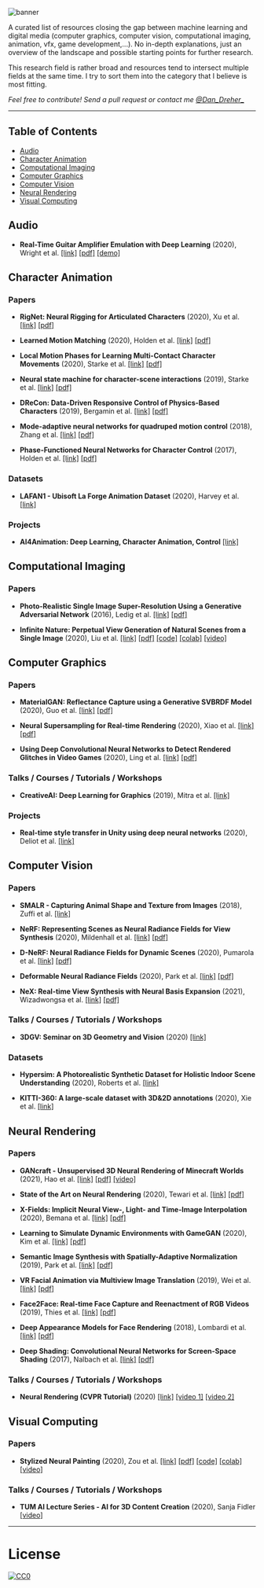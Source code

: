 ![banner](https://github.com/DDreher/awesome-ml-for-digital-media/blob/master/assets/banner.png)

A curated list of resources closing the gap between machine learning and digital media (computer graphics, computer vision, computational imaging, animation, vfx, game development,...).
No in-depth explanations, just an overview of the landscape and possible starting points for further research.    

This research field is rather broad and resources tend to intersect multiple fields at the same time.
I try to sort them into the category that I believe is most fitting.    

_Feel free to contribute! Send a pull request or contact me [@Dan_Dreher_](https://twitter.com/dan_dreher_)_

____

## Table of Contents

* [Audio](#audio)
* [Character Animation](#character-animation)
* [Computational Imaging](#computer-graphics)
* [Computer Graphics](#computer-graphics)
* [Computer Vision](#computer-vision)
* [Neural Rendering](#neural-rendering)
* [Visual Computing](#visual-computing)

## Audio

* **Real-Time Guitar Amplifier Emulation with Deep Learning** (2020), Wright et al. [[link]](https://www.mdpi.com/2076-3417/10/3/766) [[pdf]](https://www.mdpi.com/2076-3417/10/3/766/pdf) [[demo]](http://research.spa.aalto.fi/publications/papers/applsci-deep/)

## Character Animation

### Papers

* **RigNet: Neural Rigging for Articulated Characters** (2020), Xu et al. [[link]](https://zhan-xu.github.io/rig-net/) [[pdf]](https://people.cs.umass.edu/~zhanxu/papers/RigNet.pdf)

* **Learned Motion Matching** (2020), Holden et al. [[link]](http://theorangeduck.com/page/learned-motion-matching) [[pdf]](http://theorangeduck.com/media/uploads/other_stuff/Learned_Motion_Matching.pdf)

* **Local Motion Phases for Learning Multi-Contact Character Movements** (2020), Starke et al. [[link]](https://github.com/sebastianstarke/AI4Animation) [[pdf]](https://github.com/sebastianstarke/AI4Animation/raw/master/Media/SIGGRAPH_2020/Paper.pdf)

* **Neural state machine for character-scene interactions** (2019), Starke et al. [[link]](https://github.com/sebastianstarke/AI4Animation) [[pdf]](https://github.com/sebastianstarke/AI4Animation/raw/master/Media/SIGGRAPH_Asia_2019/Paper.pdf)

* **DReCon: Data-Driven Responsive Control of Physics-Based Characters** (2019), Bergamin et al. [[link]](https://montreal.ubisoft.com/en/drecon-data-driven-responsive-control-of-physics-based-characters/) [[pdf]](https://static-wordpress.akamaized.net/montreal.ubisoft.com/wp-content/uploads/2019/11/13214229/DReCon.pdf)

* **Mode-adaptive neural networks for quadruped motion control** (2018), Zhang et al. [[link]](https://github.com/sebastianstarke/AI4Animation) [[pdf]](https://github.com/sebastianstarke/AI4Animation/raw/master/Media/SIGGRAPH_2018/Paper.pdf)

* **Phase-Functioned Neural Networks for Character Control** (2017), Holden et al. [[link]](http://theorangeduck.com/page/phase-functioned-neural-networks-character-control) [[pdf]](http://theorangeduck.com/media/uploads/other_stuff/phasefunction.pdf)

### Datasets

* **LAFAN1 - Ubisoft La Forge Animation Dataset** (2020), Harvey et al. [[link]](https://github.com/ubisoft/Ubisoft-LaForge-Animation-Dataset)

### Projects

* **AI4Animation: Deep Learning, Character Animation, Control** [[link]](https://github.com/sebastianstarke/AI4Animation)

## Computational Imaging

### Papers

* **Photo-Realistic Single Image Super-Resolution Using a Generative Adversarial Network** (2016), Ledig et al. [[link]](https://arxiv.org/abs/1609.04802) [[pdf]](https://arxiv.org/pdf/1609.04802)

* **Infinite Nature: Perpetual View Generation of Natural Scenes from a Single Image** (2020), Liu et al. [[link]](https://infinite-nature.github.io) [[pdf]](https://arxiv.org/pdf/2012.09855) [[code]](https://github.com/google-research/google-research/blob/master/infinite_nature) [[colab]](https://colab.research.google.com/github/google-research/google-research/blob/master/infinite_nature/infinite_nature_demo.ipynb) [[video]](https://youtu.be/oXUf6anNAtc)

## Computer Graphics

### Papers

* **MaterialGAN: Reflectance Capture using a Generative SVBRDF Model** (2020), Guo et al. [[link]](https://shuangz.com/projects/materialgan-sa20/) [[pdf]](https://shuangz.com/projects/materialgan-sa20/materialgan-sa20.pdf)

* **Neural Supersampling for Real-time Rendering** (2020), Xiao et al. [[link]](https://research.fb.com/blog/2020/07/introducing-neural-supersampling-for-real-time-rendering/) [[pdf]](https://research.fb.com/wp-content/uploads/2020/06/Neural-Supersampling-for-Real-time-Rendering.pdf)

* **Using Deep Convolutional Neural Networks to Detect Rendered Glitches in Video Games** (2020), Ling et al. [[link]](https://www.ea.com/seed/news/using-deep-convolutional-neural-networks-detect-glitches?Campaign_Source=ea+insiders&es_id=b22058bee4) [[pdf]](https://media.contentapi.ea.com/content/dam/ea/seed/presentations/seed-using-deep-convolutional-neural-networks-detect-glitches-paper.pdf)

### Talks / Courses / Tutorials / Workshops

* **CreativeAI: Deep Learning for Graphics** (2019), Mitra et al. [[link]](https://geometry.cs.ucl.ac.uk/creativeai/)

### Projects

* **Real-time style transfer in Unity using deep neural networks** (2020), Deliot et al. [[link]](https://blogs.unity3d.com/2020/11/25/real-time-style-transfer-in-unity-using-deep-neural-networks/)

## Computer Vision

### Papers

* **SMALR - Capturing Animal Shape and Texture from Images** (2018), Zuffi et al. [[link]](http://smalr.is.tue.mpg.de/)

* **NeRF: Representing Scenes as Neural Radiance Fields for View Synthesis** (2020), Mildenhall et al. [[link]](https://www.matthewtancik.com/nerf) [[pdf]](https://arxiv.org/pdf/2003.08934)
 
* **D-NeRF: Neural Radiance Fields for Dynamic Scenes** (2020), Pumarola et al. [[link]](https://www.albertpumarola.com/research/D-NeRF/) [[pdf]](https://arxiv.org/pdf/2011.13961)
 
* **Deformable Neural Radiance Fields** (2020), Park et al. [[link]](https://nerfies.github.io/) [[pdf]](https://arxiv.org/pdf/2011.12948.pdf)
 
* **NeX: Real-time View Synthesis with Neural Basis Expansion** (2021), Wizadwongsa et al. [[link]](https://nex-mpi.github.io/) [[pdf]](https://arxiv.org/pdf/2103.05606.pdf)
 
### Talks / Courses / Tutorials / Workshops

* **3DGV: Seminar on 3D Geometry and Vision** (2020) [[link]](https://3dgv.github.io/)

### Datasets

* **Hypersim: A Photorealistic Synthetic Dataset for Holistic Indoor Scene Understanding** (2020), Roberts et al. [[link]](https://github.com/apple/ml-hypersim/)

* **KITTI-360: A large-scale dataset with 3D&2D annotations** (2020), Xie et al. [[link]](http://www.cvlibs.net/datasets/kitti-360/)

## Neural Rendering

### Papers

* **GANcraft - Unsupervised 3D Neural Rendering of Minecraft Worlds** (2021), Hao et al. [[link]](https://nvlabs.github.io/GANcraft/) [[pdf]](https://arxiv.org/pdf/2104.07659.pdf) [[video]](https://www.youtube.com/watch?v=1Hky092CGFQ&feature=emb_title)

* **State of the Art on Neural Rendering** (2020), Tewari et al. [[link]](http://www.niessnerlab.org/projects/tewari2020neuralrendering.html) [[pdf]](https://arxiv.org/pdf/2004.03805.pdf)

* **X-Fields: Implicit Neural View-, Light- and Time-Image Interpolation** (2020), Bemana et al. [[link]](http://xfields.mpi-inf.mpg.de/) [[pdf]](http://xfields.mpi-inf.mpg.de/paper/X_Fields__siggasia_2020.pdf)

* **Learning to Simulate Dynamic Environments with GameGAN** (2020), Kim et al. [[link]](https://nv-tlabs.github.io/gameGAN/) [[pdf]](https://arxiv.org/pdf/2005.12126.pdf)

* **Semantic Image Synthesis with Spatially-Adaptive Normalization** (2019), Park et al. [[link]](https://nvlabs.github.io/SPADE/) [[pdf]](https://arxiv.org/pdf/1903.07291.pdf)

* **VR Facial Animation via Multiview Image Translation** (2019), Wei et al. [[link]](https://research.fb.com/publications/vr-facial-animation-via-multiview-image-translation/) [[pdf]](https://research.fb.com/wp-content/uploads/2019/06/VR-Facial-Animation-via-Multiview-Image-Translation.pdf)

* **Face2Face: Real-time Face Capture and Reenactment of RGB Videos** (2019), Thies et al. [[link]](http://www.niessnerlab.org/projects/thies2018face.html) [[pdf]](http://www.niessnerlab.org/papers/2019/8facetoface/thies2018face.pdf)

* **Deep Appearance Models for Face Rendering** (2018), Lombardi et al. [[link]](
https://research.fb.com/publications/deep-appearance-models-for-face-rendering/) [[pdf]](https://research.fb.com/wp-content/uploads/2018/08/Deep-Appearance-Models-for-Face-Rendering.pdf)

* **Deep Shading: Convolutional Neural Networks for Screen-Space Shading** (2017), Nalbach et al. [[link]](http://deep-shading-datasets.mpi-inf.mpg.de/) [[pdf]](http://deep-shading-datasets.mpi-inf.mpg.de/deep-shading.pdf)

### Talks / Courses / Tutorials / Workshops

* **Neural Rendering (CVPR Tutorial)** (2020) [[link]](https://www.neuralrender.com/) [[video 1]](https://www.youtube.com/watch?v=LCTYRqW-ne8) [[video 2]](https://www.youtube.com/watch?v=JlyGNvbGKB8&feature=youtu.be)

## Visual Computing

### Papers

* **Stylized Neural Painting** (2020), Zou et al. [[link]](https://jiupinjia.github.io/neuralpainter/) [[pdf]](https://arxiv.org/abs/2011.08114) [[code]](https://github.com/jiupinjia/stylized-neural-painting) [[colab]](https://colab.research.google.com/drive/1XwZ4VI12CX2v9561-WD5EJwoSTJPFBbr?usp=sharing) [[video]](https://www.youtube.com/watch?v=oerb-nwrXhk&feature=emb_title)

### Talks / Courses / Tutorials / Workshops

* **TUM AI Lecture Series - AI for 3D Content Creation** (2020), Sanja Fidler [[video]](https://www.youtube.com/watch?v=pTTxPq8uZmg&feature=youtu.be)

____

# License

[![CC0](http://mirrors.creativecommons.org/presskit/buttons/88x31/svg/cc-zero.svg)](https://creativecommons.org/publicdomain/zero/1.0/)

